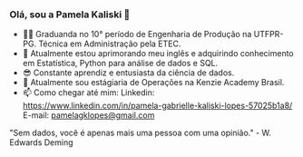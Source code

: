 ### Olá, sou a Pamela Kaliski 👋

- 👷‍♀️ Graduanda no 10° período de Engenharia de Produção na UTFPR-PG. Técnica em Administração pela ETEC.
- 🌱 Atualmente estou aprimorando meu inglês e adquirindo conhecimento em Estatística, Python para análise de dados e SQL.
- 😎 Constante aprendiz e entusiasta da ciência de dados.
- 💼 Atualmente sou estágiaria de Operações na Kenzie Academy Brasil.
- 📫 Como chegar até mim:
      Linkedin: https://www.linkedin.com/in/pamela-gabrielle-kaliski-lopes-57025b1a8/
      E-mail: pamelagklopes@gmail.com

"Sem dados, você é apenas mais uma pessoa com uma opinião." - W. Edwards Deming
